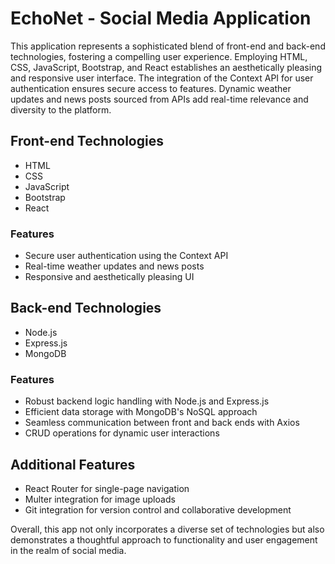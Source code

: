 <h1>EchoNet - Social Media Application</h1>

<p>This application represents a sophisticated blend of front-end and back-end technologies, fostering a compelling user experience. Employing HTML, CSS, JavaScript, Bootstrap, and React establishes an aesthetically pleasing and responsive user interface. The integration of the Context API for user authentication ensures secure access to features. Dynamic weather updates and news posts sourced from APIs add real-time relevance and diversity to the platform.</p>

<h2>Front-end Technologies</h2>
<ul>
  <li>HTML</li>
  <li>CSS</li>
  <li>JavaScript</li>
  <li>Bootstrap</li>
  <li>React</li>
</ul>

<h3>Features</h3>
<ul>
  <li>Secure user authentication using the Context API</li>
  <li>Real-time weather updates and news posts</li>
  <li>Responsive and aesthetically pleasing UI</li>
</ul>

<h2>Back-end Technologies</h2>
<ul>
  <li>Node.js</li>
  <li>Express.js</li>
  <li>MongoDB</li>
</ul>

<h3>Features</h3>
<ul>
  <li>Robust backend logic handling with Node.js and Express.js</li>
  <li>Efficient data storage with MongoDB's NoSQL approach</li>
  <li>Seamless communication between front and back ends with Axios</li>
  <li>CRUD operations for dynamic user interactions</li>
</ul>

<h2>Additional Features</h2>
<ul>
  <li>React Router for single-page navigation</li>
  <li>Multer integration for image uploads</li>
  <li>Git integration for version control and collaborative development</li>
</ul>

<p>Overall, this app not only incorporates a diverse set of technologies but also demonstrates a thoughtful approach to functionality and user engagement in the realm of social media.</p>
